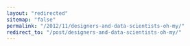 ```yaml
---
layout: "redirected"
sitemap: "false"
permalink: "/2012/11/designers-and-data-scientists-oh-my/"
redirect_to: "/post/designers-and-data-scientists-oh-my/"
---
```




